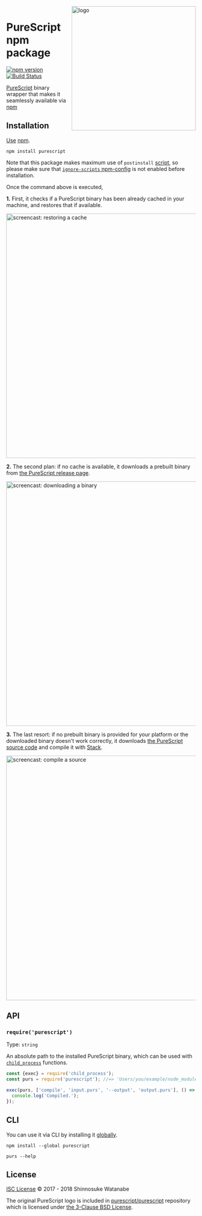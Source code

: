 <img alt="logo" src="./media/logo.png" width="330px" align="right">

# PureScript npm package

[![npm version](http://img.shields.io/npm/v/purescript.svg)](https://www.npmjs.com/package/purescript)
[![Build Status](https://travis-ci.org/purescript-contrib/node-purescript.svg?branch=master)](https://travis-ci.org/purescript-contrib/node-purescript)

[PureScript](http://www.purescript.org/) binary wrapper that makes it seamlessly available via [npm](https://www.npmjs.com/)

## Installation

[Use](https://docs.npmjs.com/cli/install) [npm](https://docs.npmjs.com/getting-started/what-is-npm).

```
npm install purescript
```

Note that this package makes maximum use of `postinstall` [script](https://docs.npmjs.com/misc/scripts), so please make sure that [`ignore-scripts` npm-config](https://docs.npmjs.com/misc/config#ignore-scripts) is not enabled before installation.

Once the command above is executed,

__1.__ First, it checks if a PureScript binary has been already cached in your machine, and restores that if available.

<img alt="screencast: restoring a cache" src="./media/screencast0.gif" width="650px">

__2.__ The second plan: if no cache is available, it downloads a prebuilt binary from [the PureScript release page](https://github.com/purescript/purescript/releases).

<img alt="screencast: downloading a binary" src="./media/screencast1.gif" width="650px">

__3.__ The last resort: if no prebuilt binary is provided for your platform or the downloaded binary doesn't work correctly, it downloads [the PureScript source code](https://github.com/purescript/purescript/tree/master) and compile it with [Stack](https://docs.haskellstack.org/).

<img alt="screencast: compile a source" src="./media/screencast2.gif" width="650px">

## API

### `require('purescript')`

Type: `string`

An absolute path to the installed PureScript binary, which can be used with [`child_process`](https://nodejs.org/api/child_process.html) functions.

```javascript
const {exec} = require('child_process');
const purs = require('purescript'); //=> 'Users/you/example/node_modules/purescript/purs.bin'

exec(purs, ['compile', 'input.purs', '--output', 'output.purs'], () => {
  console.log('Compiled.');
});
```

## CLI

You can use it via CLI by installing it [globally](https://docs.npmjs.com/files/folders#global-installation).

```
npm install --global purescript

purs --help
```

## License

[ISC License](./LICENSE) © 2017 - 2018 Shinnosuke Watanabe

The original PureScript logo is included in [purescript/purescript](https://github.com/purescript/purescript) repository which is licensed under [the 3-Clause BSD License](https://github.com/purescript/purescript/blob/master/LICENSE).
